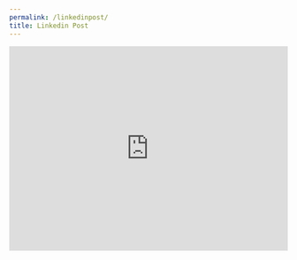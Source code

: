 ```yaml
---
permalink: /linkedinpost/
title: Linkedin Post
---
```


<iframe src="https://www.linkedin.com/embed/feed/update/urn:li:share:6799038644515594240" height="370" width="504" frameborder="0" allowfullscreen="" title="Embedded post"></iframe>

